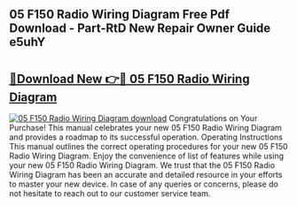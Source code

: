 ## 05 F150 Radio Wiring Diagram Free Pdf Download - Part-RtD New Repair Owner Guide e5uhY

# <h2><a href="http://dfs4dyr.blite.top/?on=05+F150+Radio+Wiring+Diagram">🔗Download New 👉🔴 05 F150 Radio Wiring Diagram</a></h2>

[![05 F150 Radio Wiring Diagram download](https://i.imgur.com/lujVjoI.png)](http://dfs4dyr.blite.top/?on=05+F150+Radio+Wiring+Diagram)
Congratulations on Your Purchase! This manual celebrates your new 05 F150 Radio Wiring Diagram and provides a roadmap to its successful operation. Operating Instructions This manual outlines the correct operating procedures for your new 05 F150 Radio Wiring Diagram. Enjoy the convenience of list of features while using your new 05 F150 Radio Wiring Diagram. We trust that the 05 F150 Radio Wiring Diagram has been an accurate and detailed resource in your efforts to master your new device. In case of any queries or concerns, please do not hesitate to reach out to our customer service team.
